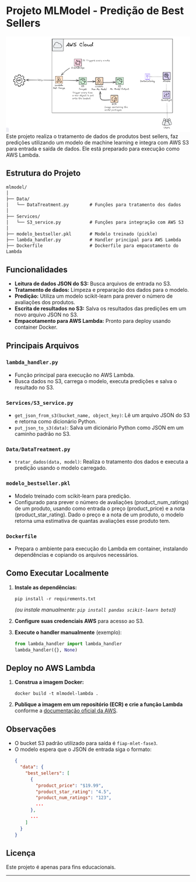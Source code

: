 # Projeto MLModel - Predição de Best Sellers
![alt text](image-1.png)
Este projeto realiza o tratamento de dados de produtos best sellers, faz predições utilizando um modelo de machine learning e integra com AWS S3 para entrada e saída de dados. Ele está preparado para execução como AWS Lambda.

## Estrutura do Projeto

```
mlmodel/
│
├── Data/
│   └── DataTreatment.py        # Funções para tratamento dos dados
│
├── Services/
│   └── S3_service.py           # Funções para integração com AWS S3
│
├── modelo_bestseller.pkl       # Modelo treinado (pickle)
├── lambda_handler.py           # Handler principal para AWS Lambda
├── Dockerfile                  # Dockerfile para empacotamento do Lambda
```

## Funcionalidades

- **Leitura de dados JSON do S3:** Busca arquivos de entrada no S3.
- **Tratamento de dados:** Limpeza e preparação dos dados para o modelo.
- **Predição:** Utiliza um modelo scikit-learn para prever o número de avaliações dos produtos.
- **Escrita de resultados no S3:** Salva os resultados das predições em um novo arquivo JSON no S3.
- **Empacotamento para AWS Lambda:** Pronto para deploy usando container Docker.

## Principais Arquivos

### `lambda_handler.py`

- Função principal para execução no AWS Lambda.
- Busca dados no S3, carrega o modelo, executa predições e salva o resultado no S3.

### `Services/S3_service.py`

- `get_json_from_s3(bucket_name, object_key)`: Lê um arquivo JSON do S3 e retorna como dicionário Python.
- `put_json_to_s3(data)`: Salva um dicionário Python como JSON em um caminho padrão no S3.

### `Data/DataTreatment.py`

- `tratar_dados(data, model)`: Realiza o tratamento dos dados e executa a predição usando o modelo carregado.

### `modelo_bestseller.pkl`

- Modelo treinado com scikit-learn para predição.
- Configurado para prever o número de avaliações (product_num_ratings) de um produto, usando como entrada o preço (product_price) e a nota (product_star_rating). Dado o preço e a nota de um produto, o modelo retorna uma estimativa de quantas avaliações esse produto tem.

### `Dockerfile`

- Prepara o ambiente para execução do Lambda em container, instalando dependências e copiando os arquivos necessários.

## Como Executar Localmente

1. **Instale as dependências:**
   ```
   pip install -r requirements.txt
   ```
   *(ou instale manualmente: `pip install pandas scikit-learn boto3`)*

2. **Configure suas credenciais AWS** para acesso ao S3.

3. **Execute o handler manualmente** (exemplo):
   ```python
   from lambda_handler import lambda_handler
   lambda_handler({}, None)
   ```

## Deploy no AWS Lambda

1. **Construa a imagem Docker:**
   ```
   docker build -t mlmodel-lambda .
   ```

2. **Publique a imagem em um repositório (ECR) e crie a função Lambda** conforme a [documentação oficial da AWS](https://docs.aws.amazon.com/lambda/latest/dg/images-create.html).

## Observações

- O bucket S3 padrão utilizado para saída é `fiap-mlet-fase3`.
- O modelo espera que o JSON de entrada siga o formato:
  ```json
  {
    "data": {
      "best_sellers": [
        {
          "product_price": "$19.99",
          "product_star_rating": "4.5",
          "product_num_ratings": "123",
          ...
        },
        ...
      ]
    }
  }
  ```

## Licença

Este projeto é apenas para fins educacionais.

---
